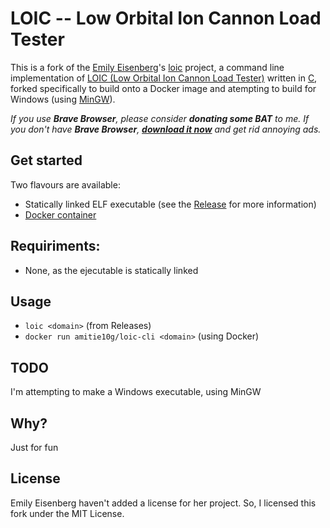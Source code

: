 # LOIC -- Low Orbital Ion Cannon Load Tester

This is a fork of the [Emily Eisenberg](https://github.com/xymostech)'s [loic](https://github.com/xymostech/loic) project, a command line implementation of [LOIC (Low Orbital Ion Cannon Load Tester)](https://en.wikipedia.org/wiki/Low_Orbit_Ion_Cannon) written in [C](https://en.wikipedia.org/wiki/C_%28programming_language%29), forked specifically to build onto a Docker image and atempting to build for Windows (using [MinGW](https://en.wikipedia.org/wiki/MinGW)).

*If you use **Brave Browser**, please consider **donating some BAT** to me. If you don't have **Brave Browser**, **[download it now](https://brave.com/ami810)** and get rid annoying ads.*

## Get started
Two flavours are available:
* Statically linked ELF executable (see the [Release](https://github.com/Amitie10g/loic/releases/tag/0.1) for more information)
* [Docker container](https://hub.docker.com/r/amitie10g/loic-cli)

## Requiriments:
* None, as the ejecutable is statically linked

## Usage
* ``loic <domain>`` (from Releases)
* ``docker run amitie10g/loic-cli <domain>`` (using Docker)

## TODO
I'm attempting to make a Windows executable, using MinGW

## Why?
Just for fun

## License
Emily Eisenberg haven't added a license for her project. So, I licensed this fork under the MIT License.
